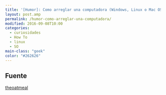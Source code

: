 ```yaml
---
title: '[Humor]: Como arreglar una computadora (Windows, Linux o Mac OSX)'
layout: post.amp
permalink: /humor-como-arreglar-una-computadora/
modified: 2016-09-08T10:00
categories:
  - curiosidades
  - How To
  - linux
  - SO
main-class: "geek"
color: "#262626"
---
```


<figure>
	<amp-img on="tap:lightbox1" role="button" tabindex="0" layout="responsive"  height="800" width="428" src="https://1.bp.blogspot.com/-nZA60Hrzepo/TdErBWlgr8I/AAAAAAAAAfA/p7DoPhDerdQ/s800/linux.png"></amp-img>
</figure>

<!--ad-->

<figure>
	<amp-img on="tap:lightbox1" role="button" tabindex="0" layout="responsive"  height="589" width="399" src="https://3.bp.blogspot.com/-HckHsExHyL8/TdErA2OYrfI/AAAAAAAAAew/W3RLpuvwUUE/s800/windows.png"></amp-img>
</figure>

<figure>
	<amp-img on="tap:lightbox1" role="button" tabindex="0" layout="responsive"  height="492" width="439" src="https://3.bp.blogspot.com/-uALX0h_XbzU/TdErBEx3OpI/AAAAAAAAAe4/TTfcnLUDP7I/s800/apple.png"></amp-img>
</figure>

## Fuente

[theoatmeal][1]

 [1]: http://theoatmeal.com/blog/fix_computer
